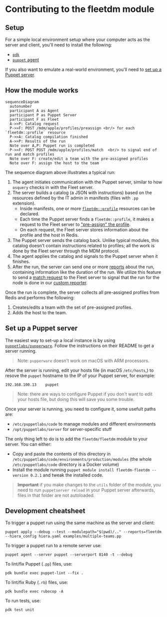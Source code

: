 # Contributing to the fleetdm module

## Setup

For a simple local environment setup where your computer acts as the server and client, you'll need to install the following:

- [`pdk`](https://www.puppet.com/docs/pdk/latest/pdk_install.html)
- [`puppet` agent](https://www.puppet.com/docs/puppet/8/install_agents.html)

If you also want to emulate a real-world environment, you'll need to [set up a Puppet server](#set-up-a-puppet-server).

## How the module works

```mermaid
sequenceDiagram
  autonumber
  participant A as Agent
  participant P as Puppet Server
  participant F as Fleet
  A->>P: Catalog request
  P->>F: POST /mdm/apple/profiles/preassign <br/> for each `fleetdm::profile` resource
  P->>A: Catalog compilation finished
  A->>P: Results of the run
  Note over A,P: Puppet run is completed
  P->>F: POST POST /mdm/apple/profiles/match  <br/> to signal end of run and match profiles 
  Note over F: create/edit a team with the pre-assigned profiles
  Note over F: assign the host to the team
```

The sequence diagram above illustrates a typical run:

1. The agent initiates communication with the Puppet server, similar to how `osquery` checks in with the Fleet server.
2. The server builds a catalog (a JSON with instructions) based on the resources defined by the IT admin in manifests (files with `.pp` extension). 
     - Inside manifests, one or more [`fleetdm::profile`](https://github.com/fleetdm/fleet/blob/main/ee/tools/puppet/fleetdm/manifests/profile.pp) resources can be declared.
     - Each time the Puppet server finds a `fleetdm::profile`, it makes a request to the Fleet server to ["pre-assign" the profile](https://fleetdm.com/docs/contributing/api-for-contributors#preassign-profiles-to-devices).
    - On each request, the Fleet server stores information about the profile and the host in Redis.
3. The Puppet server sends the catalog back. Unlike typical modules, this catalog doesn't contain instructions related to profiles; all the work is done by the Fleet server through the MDM protocol.
4. The agent applies the catalog and signals to the Puppet server when it finishes.
5. After the run, the server can send one or more [reports](https://www.puppet.com/docs/puppet/8/reporting_about.html) about the run, containing information like the duration of the run. We utilize this feature to send a [match request](https://fleetdm.com/docs/contributing/api-for-contributors#match-preassigned-profiles) to the Fleet server to signal that the run for the node is done in our [custom reporter](https://github.com/fleetdm/fleet/blob/main/ee/tools/puppet/fleetdm/lib/puppet/reports/fleetdm.rb).

Once the run is complete, the server collects all pre-assigned profiles from Redis and performs the following:

1. Creates/edits a team with the set of pre-assigned profiles.
2. Adds the host to the team.

## Set up a Puppet server

The easiest way to set-up a local instance is by using [`puppetlabs/pupperware`](https://github.com/puppetlabs/pupperware). Follow the instructions on their README to get a server running.

> Note: `pupperware` doesn't work on macOS with ARM processors.

After the server is running, edit your hosts file (in macOS `/etc/hosts`,) to resove the `puppet` hostname to the IP of your Puppet server, for example:

```
192.168.100.13    puppet 
```

> Note: there are ways to configure Puppet if you don't want to edit your hosts file, but doing this will save you some trouble.

Once your server is running, you need to configure it, some usefult paths are:

- `/etc/puppetlabs/code` to manage modules and different environments
- `/opt/puppetlabs/server` for server-specific stuff

The only thing left to do is to add the `fleetdm/fleetdm` module to your server. You can either:

- Copy and paste the contents of this directory in `/etc/puppetlabs/code/environments/production/modules` (the whole `/etc/puppetlabs/code` directory is a Docker volume)
- Install the module running `puppet module install fleetdm-fleetdm --version 0.2.1` and tweak the installed code.

> **Important** if you make changes to the `utils` folder of the module, you need to run `puppetserver reload` in your Puppet server afterwards, files in that folder are not autoloaded.

## Development cheatsheet

To trigger a puppet run using the same machine as the server and client:

```
puppet apply --debug --test --modulepath="$(pwd)/.." --reports=fleetdm  --hiera_config hiera.yaml examples/multiple-teams.pp
```

To trigger a puppet run to a remote server use:

```
puppet agent --server puppet --serverport 8140 -t --debug
``` 

To lint/fix Puppet (`.pp`) files, use:

```
pdk bundle exec puppet-lint --fix .
```

To lint/fix Ruby (`.rb`) files, use:

```
pdk bundle exec rubocop -A
```

To run tests, use:

```
pdk test unit
```
